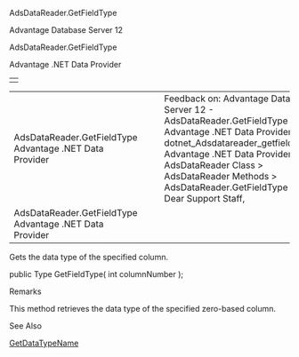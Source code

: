 AdsDataReader.GetFieldType




Advantage Database Server 12  

AdsDataReader.GetFieldType

Advantage .NET Data Provider

|  |
| --- |
|  |

|  |  |  |  |  |
| --- | --- | --- | --- | --- |
| AdsDataReader.GetFieldType  Advantage .NET Data Provider |  |  | Feedback on: Advantage Database Server 12 - AdsDataReader.GetFieldType Advantage .NET Data Provider dotnet\_Adsdatareader\_getfieldtype Advantage .NET Data Provider > AdsDataReader Class > AdsDataReader Methods > AdsDataReader.GetFieldType / Dear Support Staff, |  |
| AdsDataReader.GetFieldType  Advantage .NET Data Provider |  |  |  |  |

Gets the data type of the specified column.

public Type GetFieldType( int columnNumber );

Remarks

This method retrieves the data type of the specified zero-based column.

See Also

[GetDataTypeName](dotnet_adsdatareader_getdatatypename.htm)